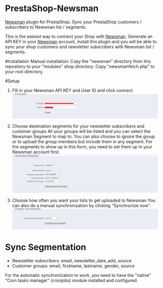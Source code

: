 # PrestaShop-Newsman
[Newsman](https://www.newsmanapp.com) plugin for PrestaShop. Sync your PrestaShop customers / subscribers to Newsman list / segments.

This is the easiest way to connect your Shop with [Newsman](https://www.newsmanapp.com).
Generate an API KEY in your [Newsman](https://www.newsmanapp.com) account, install this plugin and you will be able to sync your shop customers and newsletter subscribers with Newsman list / segments.

#Installation
Manual installation:
Copy the "newsman" directory from this repository to your "modules" shop directory.
Copy "newsmanfetch.php" to your root directory.

#Setup
1. Fill in your Newsman API KEY and User ID and click connect
![](https://raw.githubusercontent.com/Newsman/PrestaShop1.5x-Newsman/master/assets/api-setup-screen.png)

2. Choose destination segments for your newsletter subscribers and customer groups
All your groups will be listed and you can select the Newsman Segment to map to.
You can also choose to ignore the group or to upload the group members but include them in any segment.
For the segments to show up in this form, you need to set them up in your Newsman account first.
![](https://raw.githubusercontent.com/Newsman/PrestaShop1.5x-Newsman/master/assets/mapping-screen.png)

3. Choose how often you want your lists to get uploaded to Newsman
You can also do a manual synchronization by clicking "Synchronize now".
![](https://raw.githubusercontent.com/Newsman/PrestaShop1.5x-Newsman/master/assets/sync-screen.png)

# Sync Segmentation

- Newsletter subscribers: email, newsletter_date_add, source
- Customer groups: email, firstname, lastname, gender, source

For the automatic synchronization to work, you need to have the "native" "Cron tasks manager" (cronjobs) module installed and configured.



